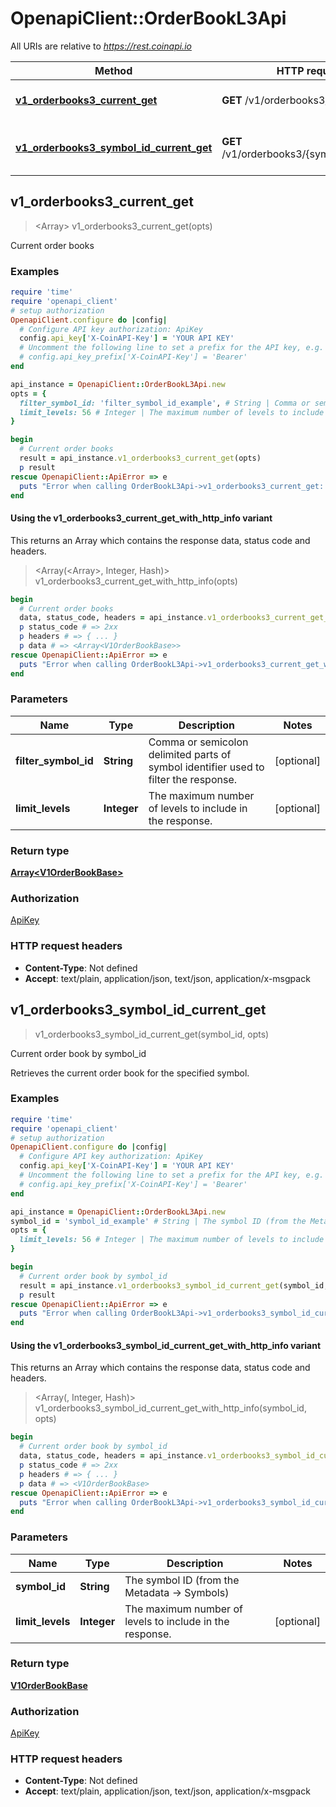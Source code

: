 # OpenapiClient::OrderBookL3Api

All URIs are relative to *https://rest.coinapi.io*

| Method | HTTP request | Description |
| ------ | ------------ | ----------- |
| [**v1_orderbooks3_current_get**](OrderBookL3Api.md#v1_orderbooks3_current_get) | **GET** /v1/orderbooks3/current | Current order books |
| [**v1_orderbooks3_symbol_id_current_get**](OrderBookL3Api.md#v1_orderbooks3_symbol_id_current_get) | **GET** /v1/orderbooks3/{symbol_id}/current | Current order book by symbol_id |


## v1_orderbooks3_current_get

> <Array<V1OrderBookBase>> v1_orderbooks3_current_get(opts)

Current order books

### Examples

```ruby
require 'time'
require 'openapi_client'
# setup authorization
OpenapiClient.configure do |config|
  # Configure API key authorization: ApiKey
  config.api_key['X-CoinAPI-Key'] = 'YOUR API KEY'
  # Uncomment the following line to set a prefix for the API key, e.g. 'Bearer' (defaults to nil)
  # config.api_key_prefix['X-CoinAPI-Key'] = 'Bearer'
end

api_instance = OpenapiClient::OrderBookL3Api.new
opts = {
  filter_symbol_id: 'filter_symbol_id_example', # String | Comma or semicolon delimited parts of symbol identifier used to filter the response.
  limit_levels: 56 # Integer | The maximum number of levels to include in the response.
}

begin
  # Current order books
  result = api_instance.v1_orderbooks3_current_get(opts)
  p result
rescue OpenapiClient::ApiError => e
  puts "Error when calling OrderBookL3Api->v1_orderbooks3_current_get: #{e}"
end
```

#### Using the v1_orderbooks3_current_get_with_http_info variant

This returns an Array which contains the response data, status code and headers.

> <Array(<Array<V1OrderBookBase>>, Integer, Hash)> v1_orderbooks3_current_get_with_http_info(opts)

```ruby
begin
  # Current order books
  data, status_code, headers = api_instance.v1_orderbooks3_current_get_with_http_info(opts)
  p status_code # => 2xx
  p headers # => { ... }
  p data # => <Array<V1OrderBookBase>>
rescue OpenapiClient::ApiError => e
  puts "Error when calling OrderBookL3Api->v1_orderbooks3_current_get_with_http_info: #{e}"
end
```

### Parameters

| Name | Type | Description | Notes |
| ---- | ---- | ----------- | ----- |
| **filter_symbol_id** | **String** | Comma or semicolon delimited parts of symbol identifier used to filter the response. | [optional] |
| **limit_levels** | **Integer** | The maximum number of levels to include in the response. | [optional] |

### Return type

[**Array&lt;V1OrderBookBase&gt;**](V1OrderBookBase.md)

### Authorization

[ApiKey](../README.md#ApiKey)

### HTTP request headers

- **Content-Type**: Not defined
- **Accept**: text/plain, application/json, text/json, application/x-msgpack


## v1_orderbooks3_symbol_id_current_get

> <V1OrderBookBase> v1_orderbooks3_symbol_id_current_get(symbol_id, opts)

Current order book by symbol_id

Retrieves the current order book for the specified symbol.

### Examples

```ruby
require 'time'
require 'openapi_client'
# setup authorization
OpenapiClient.configure do |config|
  # Configure API key authorization: ApiKey
  config.api_key['X-CoinAPI-Key'] = 'YOUR API KEY'
  # Uncomment the following line to set a prefix for the API key, e.g. 'Bearer' (defaults to nil)
  # config.api_key_prefix['X-CoinAPI-Key'] = 'Bearer'
end

api_instance = OpenapiClient::OrderBookL3Api.new
symbol_id = 'symbol_id_example' # String | The symbol ID (from the Metadata -> Symbols)
opts = {
  limit_levels: 56 # Integer | The maximum number of levels to include in the response.
}

begin
  # Current order book by symbol_id
  result = api_instance.v1_orderbooks3_symbol_id_current_get(symbol_id, opts)
  p result
rescue OpenapiClient::ApiError => e
  puts "Error when calling OrderBookL3Api->v1_orderbooks3_symbol_id_current_get: #{e}"
end
```

#### Using the v1_orderbooks3_symbol_id_current_get_with_http_info variant

This returns an Array which contains the response data, status code and headers.

> <Array(<V1OrderBookBase>, Integer, Hash)> v1_orderbooks3_symbol_id_current_get_with_http_info(symbol_id, opts)

```ruby
begin
  # Current order book by symbol_id
  data, status_code, headers = api_instance.v1_orderbooks3_symbol_id_current_get_with_http_info(symbol_id, opts)
  p status_code # => 2xx
  p headers # => { ... }
  p data # => <V1OrderBookBase>
rescue OpenapiClient::ApiError => e
  puts "Error when calling OrderBookL3Api->v1_orderbooks3_symbol_id_current_get_with_http_info: #{e}"
end
```

### Parameters

| Name | Type | Description | Notes |
| ---- | ---- | ----------- | ----- |
| **symbol_id** | **String** | The symbol ID (from the Metadata -&gt; Symbols) |  |
| **limit_levels** | **Integer** | The maximum number of levels to include in the response. | [optional] |

### Return type

[**V1OrderBookBase**](V1OrderBookBase.md)

### Authorization

[ApiKey](../README.md#ApiKey)

### HTTP request headers

- **Content-Type**: Not defined
- **Accept**: text/plain, application/json, text/json, application/x-msgpack

